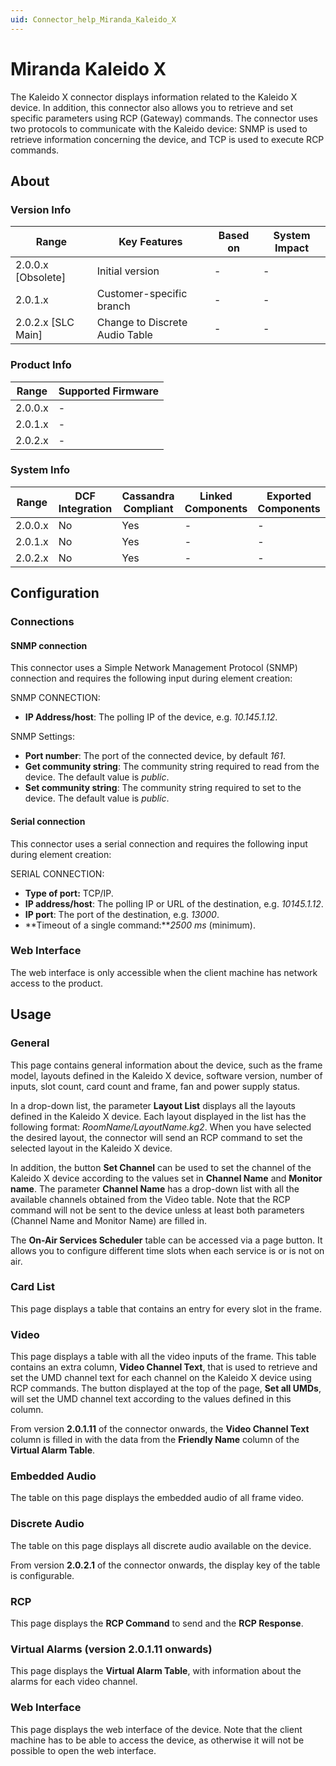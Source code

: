 ```yaml
---
uid: Connector_help_Miranda_Kaleido_X
---
```


# Miranda Kaleido X

The Kaleido X connector displays information related to the Kaleido X device. In addition, this connector also allows you to retrieve and set specific parameters using RCP (Gateway) commands. The connector uses two protocols to communicate with the Kaleido device: SNMP is used to retrieve information concerning the device, and TCP is used to execute RCP commands.

## About

### Version Info

| Range              | Key Features                   | Based on | System Impact |
|--------------------|--------------------------------|----------|---------------|
| 2.0.0.x [Obsolete] | Initial version                | -        | -             |
| 2.0.1.x            | Customer-specific branch       | -        | -             |
| 2.0.2.x [SLC Main] | Change to Discrete Audio Table | -        | -             |

### Product Info

| Range     | Supported Firmware     |
|-----------|------------------------|
| 2.0.0.x   | -                      |
| 2.0.1.x   | -                      |
| 2.0.2.x   | -                      |

### System Info

| Range     | DCF Integration     | Cassandra Compliant     | Linked Components     | Exported Components     |
|-----------|---------------------|-------------------------|-----------------------|-------------------------|
| 2.0.0.x   | No                  | Yes                     | -                     | -                       |
| 2.0.1.x   | No                  | Yes                     | -                     | -                       |
| 2.0.2.x   | No                  | Yes                     | -                     | -                       |

## Configuration

### Connections

#### SNMP connection

This connector uses a Simple Network Management Protocol (SNMP) connection and requires the following input during element creation:

SNMP CONNECTION:

- **IP Address/host**: The polling IP of the device, e.g. *10.145.1.12*.

SNMP Settings:

- **Port number**: The port of the connected device, by default *161*.
- **Get community string**: The community string required to read from the device. The default value is *public*.
- **Set community string**: The community string required to set to the device. The default value is *public*.

#### Serial connection

This connector uses a serial connection and requires the following input during element creation:

SERIAL CONNECTION:

- **Type of port:** TCP/IP.
- **IP address/host**: The polling IP or URL of the destination, e.g. *10145.1.12*.
- **IP port**: The port of the destination, e.g. *13000*.
- **Timeout of a single command:***2500 ms* (minimum).

### Web Interface

The web interface is only accessible when the client machine has network access to the product.

## Usage

### General

This page contains general information about the device, such as the frame model, layouts defined in the Kaleido X device, software version, number of inputs, slot count, card count and frame, fan and power supply status.

In a drop-down list, the parameter **Layout List** displays all the layouts defined in the Kaleido X device. Each layout displayed in the list has the following format: *RoomName/LayoutName.kg2*. When you have selected the desired layout, the connector will send an RCP command to set the selected layout in the Kaleido X device.

In addition, the button **Set Channel** can be used to set the channel of the Kaleido X device according to the values set in **Channel Name** and **Monitor name**. The parameter **Channel Name** has a drop-down list with all the available channels obtained from the Video table. Note that the RCP command will not be sent to the device unless at least both parameters (Channel Name and Monitor Name) are filled in.

The **On-Air Services Scheduler** table can be accessed via a page button. It allows you to configure different time slots when each service is or is not on air.

### Card List

This page displays a table that contains an entry for every slot in the frame.

### Video

This page displays a table with all the video inputs of the frame. This table contains an extra column, **Video Channel Text**, that is used to retrieve and set the UMD channel text for each channel on the Kaleido X device using RCP commands. The button displayed at the top of the page, **Set all UMDs**, will set the UMD channel text according to the values defined in this column.

From version **2.0.1.11** of the connector onwards, the **Video Channel Text** column is filled in with the data from the **Friendly Name** column of the **Virtual Alarm Table**.

### Embedded Audio

The table on this page displays the embedded audio of all frame video.

### Discrete Audio

The table on this page displays all discrete audio available on the device.

From version **2.0.2.1** of the connector onwards, the display key of the table is configurable.

### RCP

This page displays the **RCP Command** to send and the **RCP Response**.

### Virtual Alarms (version 2.0.1.11 onwards)

This page displays the **Virtual Alarm Table**, with information about the alarms for each video channel.

### Web Interface

This page displays the web interface of the device. Note that the client machine has to be able to access the device, as otherwise it will not be possible to open the web interface.
